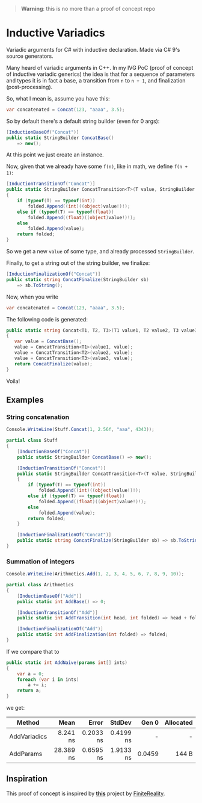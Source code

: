 > **Warning**: this is no more than a proof of concept repo

# Inductive Variadics

Variadic arguments for C# with inductive declaration. Made via C# 9's source generators.

Many heard of variadic arguments in C++. In my IVG PoC (proof of concept of inductive variadic generics) the idea 
is that for a sequence of parameters and types it is in fact a base, a transition from `n` to `n + 1`, and finalization (post-processing).

So, what I mean is, assume you have this:

```cs
var concatenated = Concat(123, "aaaa", 3.5);
```

So by default there's a default string builder (even for 0 args):

```cs
[InductionBaseOf("Concat")]
public static StringBuilder ConcatBase()
    => new();
```

At this point we just create an instance.

Now, given that we already have some `f(n)`, like in math, we define `f(n + 1)`:

```cs
[InductionTransitionOf("Concat")]
public static StringBuilder ConcatTransition<T>(T value, StringBuilder folded)
{
    if (typeof(T) == typeof(int))
        folded.Append((int)((object)value!)!);
    else if (typeof(T) == typeof(float))
        folded.Append((float)((object)value!)!);
    else
        folded.Append(value);
    return folded;
}
```

So we get a new `value` of some type, and already processed `StringBuilder`.

Finally, to get a string out of the string builder, we finalize:

```cs
[InductionFinalizationOf("Concat")]
public static string ConcatFinalize(StringBuilder sb)
    => sb.ToString();
```

Now, when you write
```cs
var concatenated = Concat(123, "aaaa", 3.5);
```

The following code is generated:
```cs
public static string Concat<T1, T2, T3>(T1 value1, T2 value2, T3 value3)
{
   var value = ConcatBase();
   value = ConcatTransition<T1>(value1, value);
   value = ConcatTransition<T2>(value2, value);
   value = ConcatTransition<T3>(value3, value);
   return ConcatFinalize(value);
}
```

Voila!


## Examples


### String concatenation

```cs
Console.WriteLine(Stuff.Concat(1, 2.56f, "aaa", 4343));

partial class Stuff
{
    [InductionBaseOf("Concat")]
    public static StringBuilder ConcatBase() => new();

    [InductionTransitionOf("Concat")]
    public static StringBuilder ConcatTransition<T>(T value, StringBuilder folded)
    {
        if (typeof(T) == typeof(int))
            folded.Append((int)((object)value!)!);
        else if (typeof(T) == typeof(float))
            folded.Append((float)((object)value!)!);
        else
            folded.Append(value);
        return folded;
    }

    [InductionFinalizationOf("Concat")]
    public static string ConcatFinalize(StringBuilder sb) => sb.ToString();
}
```

### Summation of integers

```cs
Console.WriteLine(Arithmetics.Add(1, 2, 3, 4, 5, 6, 7, 8, 9, 10));

partial class Arithmetics
{
    [InductionBaseOf("Add")]
    public static int AddBase() => 0;

    [InductionTransitionOf("Add")]
    public static int AddTransition(int head, int folded) => head + folded;

    [InductionFinalizationOf("Add")]
    public static int AddFinalization(int folded) => folded;
}
```

If we compare that to
```cs
public static int AddNaive(params int[] ints)
{
    var a = 0;
    foreach (var i in ints)
        a += i;
    return a;
}
```
we get:


|       Method |      Mean |     Error |    StdDev |  Gen 0 | Allocated |
|------------- |----------:|----------:|----------:|-------:|----------:|
| AddVariadics |  8.241 ns | 0.2033 ns | 0.4199 ns |      - |         - |
|    AddParams | 28.389 ns | 0.6595 ns | 1.9133 ns | 0.0459 |     144 B |

## Inspiration

This proof of concept is inspired by [**this**](https://github.com/FiniteReality/VariadicGenerics) project by [FiniteReality](https://github.com/FiniteReality).
